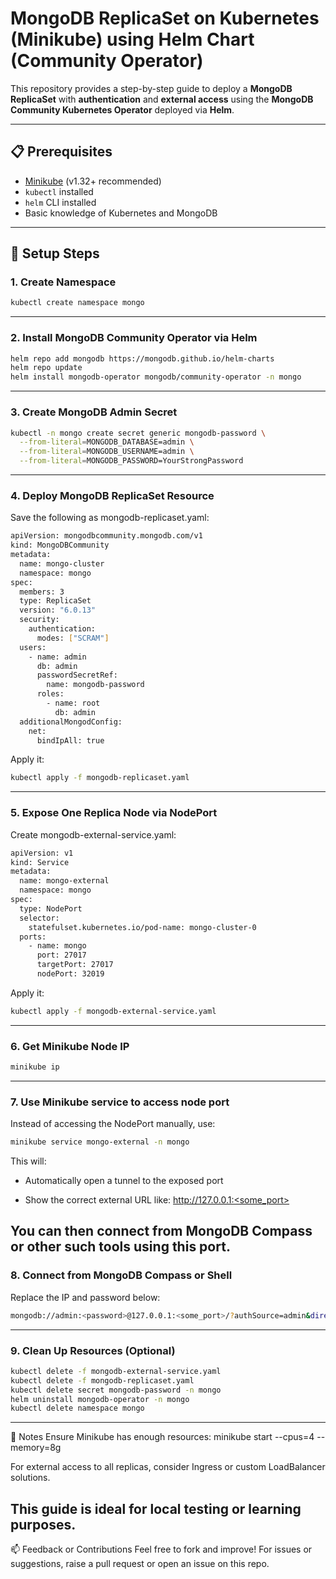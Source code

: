 # MongoDB ReplicaSet on Kubernetes (Minikube) using Helm Chart (Community Operator)

This repository provides a step-by-step guide to deploy a **MongoDB ReplicaSet** with **authentication** and **external access** using the **MongoDB Community Kubernetes Operator** deployed via **Helm**.

---

## 📋 Prerequisites

- [Minikube](https://minikube.sigs.k8s.io/docs/start/) (v1.32+ recommended)
- `kubectl` installed
- `helm` CLI installed
- Basic knowledge of Kubernetes and MongoDB

---

## 🚀 Setup Steps

### 1. Create Namespace

```bash
kubectl create namespace mongo
```
---

### 2. Install MongoDB Community Operator via Helm
```bash
helm repo add mongodb https://mongodb.github.io/helm-charts
helm repo update
helm install mongodb-operator mongodb/community-operator -n mongo
```
---

### 3. Create MongoDB Admin Secret
```bash
kubectl -n mongo create secret generic mongodb-password \
  --from-literal=MONGODB_DATABASE=admin \
  --from-literal=MONGODB_USERNAME=admin \
  --from-literal=MONGODB_PASSWORD=YourStrongPassword
```
----  
### 4. Deploy MongoDB ReplicaSet Resource

Save the following as mongodb-replicaset.yaml:

```bash
apiVersion: mongodbcommunity.mongodb.com/v1
kind: MongoDBCommunity
metadata:
  name: mongo-cluster
  namespace: mongo
spec:
  members: 3
  type: ReplicaSet
  version: "6.0.13"
  security:
    authentication:
      modes: ["SCRAM"]
  users:
    - name: admin
      db: admin
      passwordSecretRef:
        name: mongodb-password
      roles:
        - name: root
          db: admin
  additionalMongodConfig:
    net:
      bindIpAll: true
```	  
Apply it:

```bash
kubectl apply -f mongodb-replicaset.yaml
```
---
### 5. Expose One Replica Node via NodePort
Create mongodb-external-service.yaml:
```bash
apiVersion: v1
kind: Service
metadata:
  name: mongo-external
  namespace: mongo
spec:
  type: NodePort
  selector:
    statefulset.kubernetes.io/pod-name: mongo-cluster-0
  ports:
    - name: mongo
      port: 27017
      targetPort: 27017
      nodePort: 32019
```
Apply it:
```bash
kubectl apply -f mongodb-external-service.yaml
```
---
### 6. Get Minikube Node IP
```bash
minikube ip
```
---

### 7. Use Minikube service to access node port
Instead of accessing the NodePort manually, use:
```bash
minikube service mongo-external -n mongo
```
This will:

* Automatically open a tunnel to the exposed port

* Show the correct external URL like:
http://127.0.0.1:<some_port>

You can then connect from MongoDB Compass or other such tools using this port.
---
### 8. Connect from MongoDB Compass or Shell
Replace the IP and password below:

```bash
mongodb://admin:<password>@127.0.0.1:<some_port>/?authSource=admin&directConnection=true
```
---
### 9. Clean Up Resources (Optional)
```bash
kubectl delete -f mongodb-external-service.yaml
kubectl delete -f mongodb-replicaset.yaml
kubectl delete secret mongodb-password -n mongo
helm uninstall mongodb-operator -n mongo
kubectl delete namespace mongo
```
---

📝 Notes
Ensure Minikube has enough resources: minikube start --cpus=4 --memory=8g

For external access to all replicas, consider Ingress or custom LoadBalancer solutions.

This guide is ideal for local testing or learning purposes.
----

📫 Feedback or Contributions
Feel free to fork and improve! For issues or suggestions, raise a pull request or open an issue on this repo.

